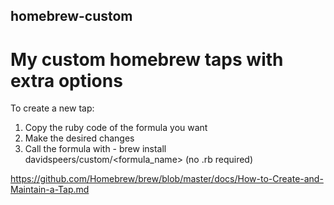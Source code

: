 ## homebrew-custom
# My custom homebrew taps with extra options

To create a new tap:
1. Copy the ruby code of the formula you want
2. Make the desired changes
3. Call the formula with - brew install davidspeers/custom/<formula_name> (no .rb required)

https://github.com/Homebrew/brew/blob/master/docs/How-to-Create-and-Maintain-a-Tap.md
